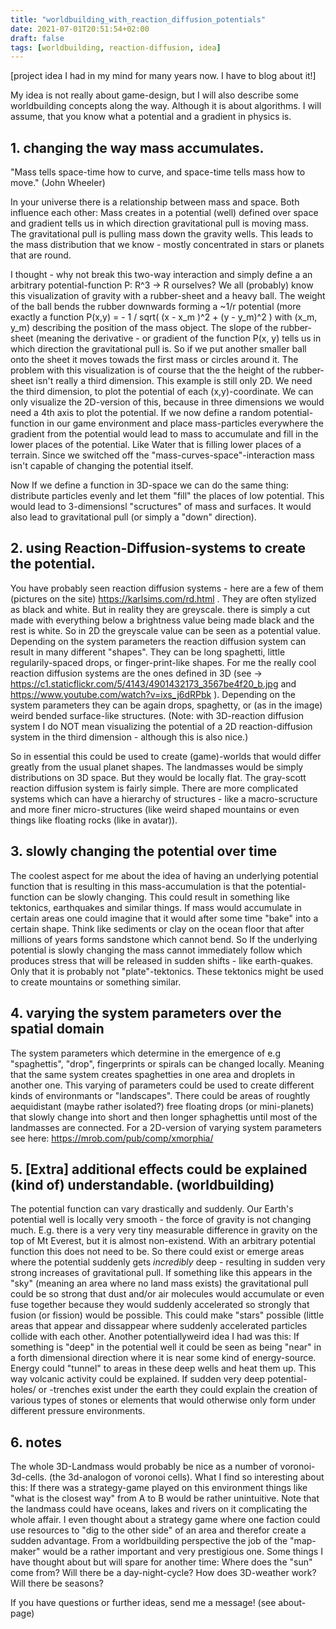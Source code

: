 ```yaml
---
title: "worldbuilding_with_reaction_diffusion_potentials"
date: 2021-07-01T20:51:54+02:00
draft: false
tags: [worldbuilding, reaction-diffusion, idea]
---
```


[project idea I had in my mind for many years now. I have to blog about it!]

My idea is not really about game-design, but I will also describe some worldbuilding concepts  along the way. Although it is about algorithms. I will assume, that you know what a potential and a gradient in physics is.

## 1. changing the way mass accumulates.

"Mass tells space-time how to curve, and space-time tells mass how to move." (John Wheeler)

In your universe there is a relationship between mass and space. Both influence each other: Mass creates in a potential (well) defined over space and gradient tells us in which direction gravitational pull is moving mass. The gravitational pull is pulling mass down the gravity wells. This leads to the mass distribution that we know - mostly concentrated in stars or planets that are round.

I thought - why not break this two-way interaction and simply define a an arbitrary potential-function P: R^3 -> R ourselves? We all (probably) know this visualization of gravity with a rubber-sheet and a heavy ball. The weight of the ball bends the rubber downwards forming a ~1/r potential (more exactly a function P(x,y) = - 1 / sqrt( (x - x_m )^2 + (y - y_m)^2 ) with (x_m, y_m) describing the position of the mass object. The slope of the rubber-sheet (meaning the derivative - or gradient of the function P(x, y) tells us in which direction the gravitational pull is. So if we put another smaller ball onto the sheet it moves towads the first mass or circles around it. The problem with this visualization is of course that the the height of the rubber-sheet isn't really a third dimension. This example is still only 2D. We need the third dimension, to plot the potential of each (x,y)-coordinate. We can only visualize the 2D-version of this, because in three dimensions we would need a 4th axis to plot the potential.
If we now define a random potential-function in our game environment and place mass-particles everywhere the gradient from the potential would lead to mass to accumulate and fill in the lower places of the potential. Like Water that is filling lower places of a terrain. Since we switched off the "mass-curves-space"-interaction mass isn't capable of changing the potential itself.

Now If we define a function in 3D-space we can do the same thing: distribute particles evenly and let them "fill" the places of low potential. This would lead to 3-dimensionsl "scructures" of mass and surfaces. It would also lead to gravitational pull (or simply a "down" direction).

## 2. using Reaction-Diffusion-systems to create the potential.
You have probably seen reaction diffusion systems - here are a few of them (pictures on the site) https://karlsims.com/rd.html . They are often stylized as black and white. But in reality they are greyscale. there is simply a cut made with everything below a brightness value being made black and the rest is white. So in 2D the greyscale value can be seen as a potential value. Depending on the system parameters the reaction diffusion system can result in many different "shapes". They can be long spaghetti, little regularily-spaced drops, or finger-print-like shapes. For me the really cool reaction diffusion systems are the ones defined in 3D (see -> https://c1.staticflickr.com/5/4143/4901432173_3567be4f20_b.jpg and https://www.youtube.com/watch?v=ixs_j6dRPbk ). Depending on the system parameters they can be again drops, spaghetty, or (as in the image) weird bended surface-like structures. (Note: with 3D-reaction diffusion system I do NOT mean visualizing the potential of a 2D reaction-diffusion system in the third dimension - although this is also nice.)

So in essential this could be used to create (game)-worlds that would differ greatly from the usual planet shapes. The landmasses would be simply distributions on 3D space. But they would be locally flat. The gray-scott reaction diffusion system is fairly simple. There are more complicated systems which can have a hierarchy of structures - like a macro-scructure and more finer micro-structures (like weird shaped mountains or even things like floating rocks (like in avatar)).

## 3. slowly changing the potential over time
The coolest aspect for me about the idea of having an underlying potential function that is resulting in this mass-accumulation is that the potential-function can be slowly changing. This could result in something like tektonics, earthquakes and similar things. If mass would accumulate in certain areas one could imagine that it would after some time "bake" into a certain shape. Think like sediments or clay on the ocean floor that after millions of years forms sandstone which cannot bend. So If the underlying potential is slowly changing the mass cannot immediately follow which produces stress that will be released in sudden shifts - like earth-quakes. Only that it is probably not "plate"-tektonics. These tektonics might be used to create mountains or something similar.

## 4. varying the system parameters over the spatial domain
The system parameters which determine in the emergence of e.g "spaghettis", "drop", fingerprints or spirals can be changed locally. Meaning that the same system creates spaghetties in one area and droplets in another one. This varying of parameters could be used to create different kinds of environmants or "landscapes". There could be areas of roughtly aequidistant (maybe rather isolated?) free floating drops (or mini-planets) that slowly change into short and then longer sphaghettis until most of the landmasses are connected. For a 2D-version of varying system parameters see here: https://mrob.com/pub/comp/xmorphia/


## 5. [**Extra**] additional effects could be explained (kind of) understandable. (worldbuilding)
The potential function can vary drastically and suddenly. Our Earth's potential well is locally very smooth - the force of gravity is not changing much. E.g. there is a very very tiny measurable difference in gravity on the top of Mt Everest, but it is almost non-existend. With an arbitrary potential function this does not need to be.
So there could exist or emerge areas where the potential suddenly gets _incredibly_ deep - resulting in sudden very strong increases of gravitational pull. If something like this appears in the "sky" (meaning an area where no land mass exists) the gravitational pull could be so strong that dust and/or air molecules would accumulate or even fuse together because they would suddenly accelerated so strongly that fusion (or fission) would be possible. This could make "stars" possible (little areas that appear and dissappear where suddenly accelerated particles collide with each other.
Another potentiallyweird idea I had was this: If something is "deep" in the potential well it could be seen as being "near" in a forth dimensional direction where it is near some kind of energy-source. Energy could "tunnel" to areas in these deep wells and heat them up. This way volcanic activity could be explained.
If sudden very deep potential-holes/ or -trenches exist under the earth they could explain the creation of various types of stones or elements that would otherwise only form under different pressure environments. 

## 6. notes
The whole 3D-Landmass would probably be nice as a number of voronoi-3d-cells. (the 3d-analogon of voronoi cells). What I find so interesting about this: If there was a strategy-game played on this environment things like "what is the closest way" from A to B would be rather unintuitive. Note that the landmass could have oceans, lakes and rivers on it complicating the whole affair. I even thought about a strategy game where one faction could use resources to "dig to the other side" of an area and therefor create a sudden advantage. From a worldbuilding perspective the job of the "map-maker" would be a rather important and very prestigious one.
Some things I have thought about but will spare for another time: Where does the "sun" come from? Will there be a day-night-cycle? How does 3D-weather work? Will there be seasons?

If you have questions or further ideas, send me a message! (see about-page)